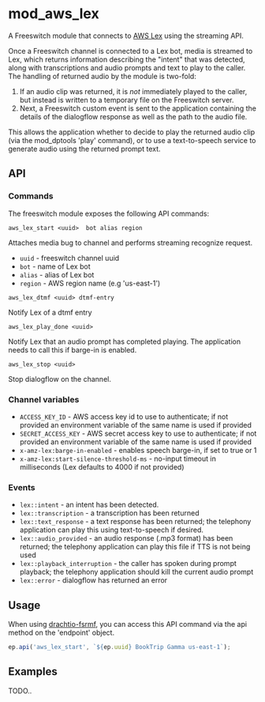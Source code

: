 # mod_aws_lex

A Freeswitch module that connects to [AWS Lex](https://docs.aws.amazon.com/lex/) using the streaming API.

Once a Freeswitch channel is connected to a Lex bot, media is streamed to Lex, which returns information describing the "intent" that was detected, along with transcriptions and audio prompts and text to play to the caller.  The handling of returned audio by the module is two-fold:
1.  If an audio clip was returned, it is *not* immediately played to the caller, but instead is written to a temporary file on the Freeswitch server.
2.  Next, a Freeswitch custom event is sent to the application containing the details of the dialogflow response as well as the path to the audio file.

This allows the application whether to decide to play the returned audio clip (via the mod_dptools 'play' command), or to use a text-to-speech service to generate audio using the returned prompt text.

## API

### Commands
The freeswitch module exposes the following API commands:

```
aws_lex_start <uuid>  bot alias region
```
Attaches media bug to channel and performs streaming recognize request.
- `uuid` - freeswitch channel uuid
- `bot` - name of Lex bot
- `alias` - alias of Lex bot
- `region` - AWS region name (e.g 'us-east-1')

```
aws_lex_dtmf <uuid> dtmf-entry
```
Notify Lex of a dtmf entry

```
aws_lex_play_done <uuid> 
```
Notify Lex that an audio prompt has completed playing.  The application needs to call this if barge-in is enabled.
```
aws_lex_stop <uuid> 
```
Stop dialogflow on the channel.

### Channel variables
* `ACCESS_KEY_ID` - AWS access key id to use to authenticate; if not provided an environment variable of the same name is used if provided
* `SECRET_ACCESS_KEY` - AWS secret access key to use to authenticate; if not provided an environment variable of the same name is used if provided
* `x-amz-lex:barge-in-enabled` - enables speech barge-in, if set to true or 1
* `x-amz-lex:start-silence-threshold-ms` - no-input timeout in milliseconds (Lex defaults to 4000 if not provided)

### Events
* `lex::intent` - an intent has been detected.
* `lex::transcription` - a transcription has been returned
* `lex::text_response` - a text response has been returned; the telephony application can play this using text-to-speech if desired.
* `lex::audio_provided` - an audio response (.mp3 format) has been returned; the telephony application can play this file if TTS is not being used
* `lex::playback_interruption` - the caller has spoken during prompt playback; the telephony application should kill the current audio prompt
* `lex::error` - dialogflow has returned an error
## Usage
When using [drachtio-fsrmf](https://www.npmjs.com/package/drachtio-fsmrf), you can access this API command via the api method on the 'endpoint' object.
```js
ep.api('aws_lex_start', `${ep.uuid} BookTrip Gamma us-east-1`); 
```
## Examples
TODO..

